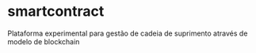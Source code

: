 # smartcontract
Plataforma experimental para gestão de cadeia de suprimento através de modelo de blockchain
